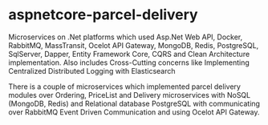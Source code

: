 # aspnetcore-parcel-delivery
Microservices on .Net platforms which used Asp.Net Web API, Docker, RabbitMQ, MassTransit, Ocelot API Gateway, MongoDB, Redis, PostgreSQL, SqlServer, Dapper, Entity Framework Core, CQRS and Clean Architecture implementation. Also includes Cross-Cutting concerns like Implementing Centralized Distributed Logging with Elasticsearch

There is a couple of microservices which implemented parcel delivery modules over Ordering, PriceList and Delivery microservices with NoSQL (MongoDB, Redis) and Relational database PostgreSQL with communicating over RabbitMQ Event Driven Communication and using Ocelot API Gateway.
